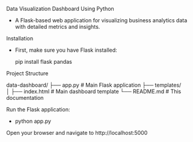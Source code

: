 Data Visualization Dashboard Using Python
 - A Flask-based web application for visualizing business analytics data with detailed metrics and insights.




Installation
 - First, make sure you have Flask installed: 
   
   pip install flask pandas 



Project Structure

data-dashboard/
├── app.py                 # Main Flask application
├── templates/            
│   ├── index.html    # Main dashboard template
└── README.md             # This documentation



Run the Flask application: 
 - python app.py



Open your browser and navigate to http://localhost:5000





